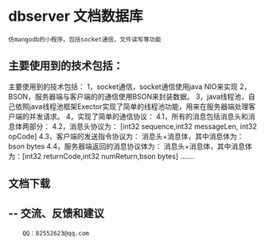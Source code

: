 dbserver 文档数据库
=============================================
	仿mangodb的小程序，包括socket通信，文件读写等功能 
 
 主要使用到的技术包括：
-----------------
主要使用到的技术包括：
	1，socket通信，socket通信使用java NIO来实现
	2，BSON，服务器端与客户端的的通信使用BSON来封装数据。
	3，java线程池，自己依照java线程池框架Exector实现了简单的线程池功能，用来在服务器端处理客户端的并发请求。
	4，实现了简单的通信协议：
		4.1，所有的消息包括消息头和消息体两部分：
		4.2，消息头协议为：
				[int32 sequence,int32 messageLen, int32 opCode]
		4.3，客户端的发送指令协议为：
				消息头+消息体，其中消息体为：bson bytes
		4.4，服务器端返回的消息协议体为：
		 		消息头+消息体，其中消息体为：[int32 returnCode,int32 numReturn,bson bytes] 
		…….
 	
 
文档下载
--------
--
交流、反馈和建议
---------------
		QQ：82552623@qq.com


